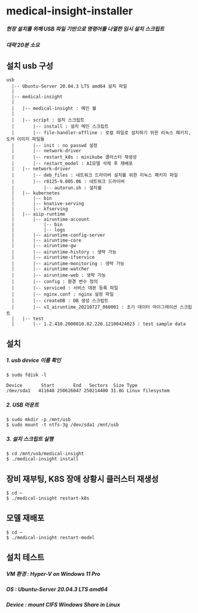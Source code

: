 # medical-insight-installer

##### 현장 설치를 위해 USB 파일 기반으로 명령어를 나열한 임시 설치 스크립트
##### 대략 20분 소요

## 설치 usb 구성
```
usb
  |-- Ubuntu-Server 20.04.3 LTS amd64 설치 파일
  |
  |-- medical-insight
  |
  |   |-- medical-insight : 메인 쉘
  |
  |   |-- script : 설치 스크립트
  |       |-- install : 설치 메인 스크립트
  |       |-- file-handler-offline : 로컬 파일로 설치하기 위한 리눅스 패키지, 도커 이미지 파일들
  |       |-- init : no passwd 설정
  |       |-- network-driver
  |       |-- restart_k8s : minikube 클러스터 재생성
  |       |-- restart_model : AI모델 삭제 후 재배포
  |   |-- network-driver
  |       |-- deb_files : 네트워크 드라이버 설치를 위한 리눅스 패키지 파일
  |       |-- r8125-9.005.06 : 네트워크 드라이버
  |           |-- autorun.sh : 설치쉘
  |   |-- kubernetes
  |       |-- bin
  |       |-- knative-serving
  |       |-- kfserving
  |   |-- aiip-runtime
  |       |-- airuntime-account
  |           |-- bin
  |           |-- logs
  |       |-- airuntime-config-server
  |       |-- airuntime-core
  |       |-- airuntime-gw
  |       |-- airuntime-history : 생략 가능
  |       |-- airuntime-ifservice
  |       |-- airuntime-monitoring : 생략 가능
  |       |-- airuntime-watcher
  |       |-- airuntime-web : 생략 가능
  |       |-- config : 환경 변수 정의
  |       |-- serviced : 서비스 데몬 등록 파일
  |       |-- nginx.conf : nginx 설정 파일
  |       |-- createDB : DB 생성 스크립트
  |       |-- v1_airuntime_20210727_060001 : 초기 데이터 마이그레이션 스크립트
  |   |-- test
  |       |-- 1.2.410.2000010.82.220.12100424023 : test sample data
```

## 설치

##### 1. usb device 이름 확인
```
$ sudo fdisk -l

Device       Start       End   Sectors  Size Type
/dev/sda1   411648 250626047 250214400 31.8G Linux filesystem
```

##### 2. USB 마운트
```
$ sudo mkdir -p /mnt/usb
$ sudo mount -t ntfs-3g /dev/sda1 /mnt/usb
```

##### 3. 설치 스크립트 실행
```
$ cd /mnt/usb/medical-insight
$ ./medical-insight install
```

## 장비 재부팅, K8S 장애 상황시 클러스터 재생성
```
$ cd ~
$ ./medical-insight restart-k8s
```

## 모델 재배포
```
$ cd ~
$ ./medical-insight restart-model
```

## 설치 테스트
##### VM 환경 : Hyper-V on Windows 11 Pro
##### OS : Ubuntu-Server 20.04.3 LTS amd64
##### Device : mount CIFS Windows Share in Linux

